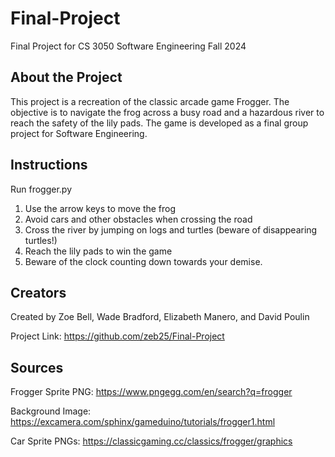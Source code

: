 # Final-Project
Final Project for CS 3050 Software Engineering Fall 2024

## About the Project
This project is a recreation of the classic arcade game Frogger. The objective is to navigate the frog across a busy road and a hazardous river to reach the safety of the lily pads. The game is developed as a final group project for Software Engineering.

## Instructions
Run frogger.py
1. Use the arrow keys to move the frog
2. Avoid cars and other obstacles when crossing the road
3. Cross the river by jumping on logs and turtles (beware of disappearing turtles!)
4. Reach the lily pads to win the game
5. Beware of the clock counting down towards your demise.

## Creators
Created by Zoe Bell, Wade Bradford, Elizabeth Manero, and David Poulin

Project Link: https://github.com/zeb25/Final-Project

## Sources
Frogger Sprite PNG: https://www.pngegg.com/en/search?q=frogger

Background Image: https://excamera.com/sphinx/gameduino/tutorials/frogger1.html

Car Sprite PNGs: https://classicgaming.cc/classics/frogger/graphics
